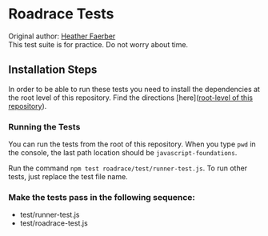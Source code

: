 # Roadrace Tests
Original author: [Heather Faerber](https://github.com/hfaerber)  
This test suite is for practice. Do not worry about time.

## Installation Steps

In order to be able to run these tests you need to install the dependencies at the root level of this repository. Find the directions [here]([root-level of this repository](https://github.com/turingschool-examples/javascript-foundations)).

### Running the Tests

You can run the tests from the root of this repository. When you type `pwd` in the console, the last path location should be `javascript-foundations`.

Run the command `npm test roadrace/test/runner-test.js`. To run other tests, just replace the test file name.

### Make the tests pass in the following sequence:

* test/runner-test.js  
* test/roadrace-test.js  
